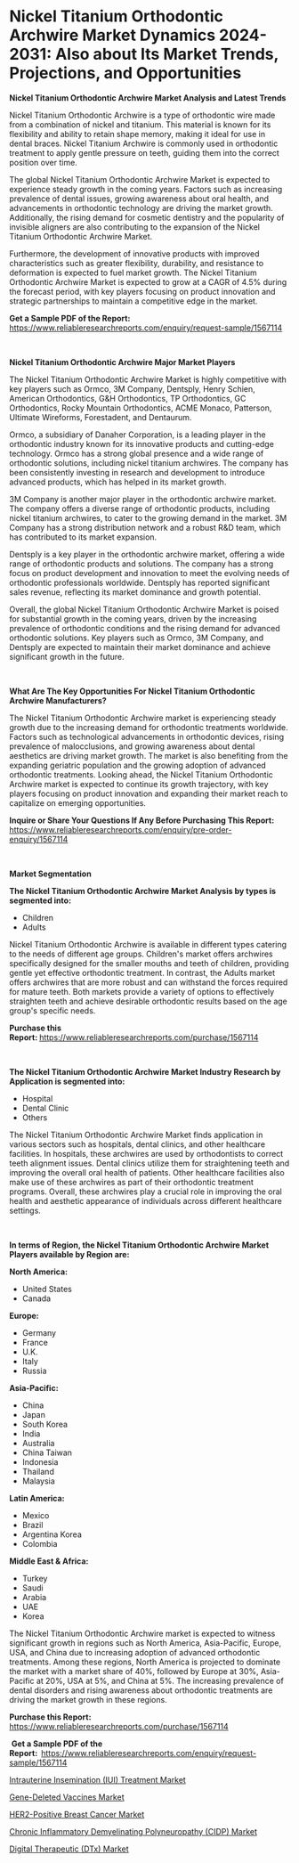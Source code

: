 <p><h1>Nickel Titanium Orthodontic Archwire Market Dynamics 2024-2031: Also about Its Market Trends, Projections, and Opportunities</h1></p><p><strong>Nickel Titanium Orthodontic Archwire Market Analysis and Latest Trends</strong></p>
<p><p>Nickel Titanium Orthodontic Archwire is a type of orthodontic wire made from a combination of nickel and titanium. This material is known for its flexibility and ability to retain shape memory, making it ideal for use in dental braces. Nickel Titanium Archwire is commonly used in orthodontic treatment to apply gentle pressure on teeth, guiding them into the correct position over time.</p><p>The global Nickel Titanium Orthodontic Archwire Market is expected to experience steady growth in the coming years. Factors such as increasing prevalence of dental issues, growing awareness about oral health, and advancements in orthodontic technology are driving the market growth. Additionally, the rising demand for cosmetic dentistry and the popularity of invisible aligners are also contributing to the expansion of the Nickel Titanium Orthodontic Archwire Market.</p><p>Furthermore, the development of innovative products with improved characteristics such as greater flexibility, durability, and resistance to deformation is expected to fuel market growth. The Nickel Titanium Orthodontic Archwire Market is expected to grow at a CAGR of 4.5% during the forecast period, with key players focusing on product innovation and strategic partnerships to maintain a competitive edge in the market.</p></p>
<p><strong>Get a Sample PDF of the Report:&nbsp;</strong> <a href="https://www.reliableresearchreports.com/enquiry/request-sample/1567114">https://www.reliableresearchreports.com/enquiry/request-sample/1567114</a></p>
<p>&nbsp;</p>
<p><strong>Nickel Titanium Orthodontic Archwire Major Market Players</strong></p>
<p><p>The Nickel Titanium Orthodontic Archwire Market is highly competitive with key players such as Ormco, 3M Company, Dentsply, Henry Schien, American Orthodontics, G&H Orthodontics, TP Orthodontics, GC Orthodontics, Rocky Mountain Orthodontics, ACME Monaco, Patterson, Ultimate Wireforms, Forestadent, and Dentaurum.</p><p>Ormco, a subsidiary of Danaher Corporation, is a leading player in the orthodontic industry known for its innovative products and cutting-edge technology. Ormco has a strong global presence and a wide range of orthodontic solutions, including nickel titanium archwires. The company has been consistently investing in research and development to introduce advanced products, which has helped in its market growth.</p><p>3M Company is another major player in the orthodontic archwire market. The company offers a diverse range of orthodontic products, including nickel titanium archwires, to cater to the growing demand in the market. 3M Company has a strong distribution network and a robust R&D team, which has contributed to its market expansion.</p><p>Dentsply is a key player in the orthodontic archwire market, offering a wide range of orthodontic products and solutions. The company has a strong focus on product development and innovation to meet the evolving needs of orthodontic professionals worldwide. Dentsply has reported significant sales revenue, reflecting its market dominance and growth potential.</p><p>Overall, the global Nickel Titanium Orthodontic Archwire Market is poised for substantial growth in the coming years, driven by the increasing prevalence of orthodontic conditions and the rising demand for advanced orthodontic solutions. Key players such as Ormco, 3M Company, and Dentsply are expected to maintain their market dominance and achieve significant growth in the future.</p></p>
<p>&nbsp;</p>
<p><strong>What Are The Key Opportunities For Nickel Titanium Orthodontic Archwire Manufacturers?</strong></p>
<p><p>The Nickel Titanium Orthodontic Archwire market is experiencing steady growth due to the increasing demand for orthodontic treatments worldwide. Factors such as technological advancements in orthodontic devices, rising prevalence of malocclusions, and growing awareness about dental aesthetics are driving market growth. The market is also benefiting from the expanding geriatric population and the growing adoption of advanced orthodontic treatments. Looking ahead, the Nickel Titanium Orthodontic Archwire market is expected to continue its growth trajectory, with key players focusing on product innovation and expanding their market reach to capitalize on emerging opportunities.</p></p>
<p><strong>Inquire or Share Your Questions If Any Before Purchasing This Report:</strong> <a href="https://www.reliableresearchreports.com/enquiry/pre-order-enquiry/1567114">https://www.reliableresearchreports.com/enquiry/pre-order-enquiry/1567114</a></p>
<p>&nbsp;</p>
<p><strong>Market Segmentation</strong></p>
<p><strong>The Nickel Titanium Orthodontic Archwire Market Analysis by types is segmented into:</strong></p>
<p><ul><li>Children</li><li>Adults</li></ul></p>
<p><p>Nickel Titanium Orthodontic Archwire is available in different types catering to the needs of different age groups. Children's market offers archwires specifically designed for the smaller mouths and teeth of children, providing gentle yet effective orthodontic treatment. In contrast, the Adults market offers archwires that are more robust and can withstand the forces required for mature teeth. Both markets provide a variety of options to effectively straighten teeth and achieve desirable orthodontic results based on the age group's specific needs.</p></p>
<p><strong>Purchase this Report:&nbsp;</strong><a href="https://www.reliableresearchreports.com/purchase/1567114">https://www.reliableresearchreports.com/purchase/1567114</a></p>
<p>&nbsp;</p>
<p><strong>The Nickel Titanium Orthodontic Archwire Market Industry Research by Application is segmented into:</strong></p>
<p><ul><li>Hospital</li><li>Dental Clinic</li><li>Others</li></ul></p>
<p><p>The Nickel Titanium Orthodontic Archwire Market finds application in various sectors such as hospitals, dental clinics, and other healthcare facilities. In hospitals, these archwires are used by orthodontists to correct teeth alignment issues. Dental clinics utilize them for straightening teeth and improving the overall oral health of patients. Other healthcare facilities also make use of these archwires as part of their orthodontic treatment programs. Overall, these archwires play a crucial role in improving the oral health and aesthetic appearance of individuals across different healthcare settings.</p></p>
<p>&nbsp;</p>
<p><strong>In terms of Region, the Nickel Titanium Orthodontic Archwire Market Players available by Region are:</strong></p>
<p>
    <p> <strong> North America: </strong>
        <ul>
            <li>United States</li>
            <li>Canada</li>
        </ul>
        </p> 
    <p> <strong> Europe: </strong>
        <ul>
            <li>Germany</li>
            <li>France</li>
            <li>U.K.</li>
            <li>Italy</li>
            <li>Russia</li>
        </ul>
        </p> 
    <p> <strong> Asia-Pacific: </strong>
        <ul>
            <li>China</li>
            <li>Japan</li>
            <li>South Korea</li>
            <li>India</li>
            <li>Australia</li>
            <li>China Taiwan</li>
            <li>Indonesia</li>
            <li>Thailand</li>
            <li>Malaysia</li>
        </ul>
        </p> 
    <p> <strong> Latin America: </strong>
        <ul>
            <li>Mexico</li>
            <li>Brazil</li>
            <li>Argentina Korea</li>
            <li>Colombia</li>
        </ul>
        </p> 
    <p> <strong> Middle East & Africa: </strong>
        <ul>
            <li>Turkey</li>
            <li>Saudi</li>
            <li>Arabia</li>
            <li>UAE</li>
            <li>Korea</li>
        </ul>
    </p>
    </p>
<p><p>The Nickel Titanium Orthodontic Archwire market is expected to witness significant growth in regions such as North America, Asia-Pacific, Europe, USA, and China due to increasing adoption of advanced orthodontic treatments. Among these regions, North America is projected to dominate the market with a market share of 40%, followed by Europe at 30%, Asia-Pacific at 20%, USA at 5%, and China at 5%. The increasing prevalence of dental disorders and rising awareness about orthodontic treatments are driving the market growth in these regions.</p></p>
<p><strong>Purchase this Report: </strong><a href="https://www.reliableresearchreports.com/purchase/1567114">https://www.reliableresearchreports.com/purchase/1567114</a></p>
<p>&nbsp;<strong>Get a Sample PDF of the Report:&nbsp;&nbsp;</strong><a href="https://www.reliableresearchreports.com/enquiry/request-sample/1567114">https://www.reliableresearchreports.com/enquiry/request-sample/1567114</a></p>
<p><strong></strong></p>
<p><p><a href="https://medium.com/@leliajewess/intrauterine-insemination-iui-treatment-market-competitive-analysis-market-trends-and-forecast-0acc594275bb">Intrauterine Insemination (IUI) Treatment Market</a></p><p><a href="https://medium.com/@leliajewess/gene-deleted-vaccines-market-share-evolution-and-market-growth-trends-2024-2031-357b02658461">Gene-Deleted Vaccines Market</a></p><p><a href="https://medium.com/@mariliehowe/her2-positive-breast-cancer-market-size-reveals-the-best-marketing-channels-in-global-industry-1536d2e5ab98">HER2-Positive Breast Cancer Market</a></p><p><a href="https://medium.com/@mariliehowe/chronic-inflammatory-demyelinating-polyneuropathy-cidp-nbsp-market-focuses-on-market-share-size-76c8e9706798">Chronic Inflammatory Demyelinating Polyneuropathy (CIDP) Market</a></p><p><a href="https://medium.com/@patriciaday39/digital-therapeutic-dtx-market-comprehensive-assessment-by-type-application-and-geography-edfe63cf513b">Digital Therapeutic (DTx) Market</a></p></p>
